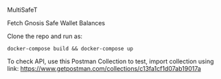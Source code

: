 MultiSafeT

Fetch Gnosis Safe Wallet Balances

Clone the repo and run as:

```
docker-compose build && docker-compose up
```

To check API, use this Postman Collection to test, import collection using link: 
https://www.getpostman.com/collections/c13fa1cf1d07ab19017a